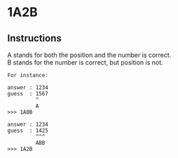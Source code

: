 # 1A2B

## Instructions

A stands for both the position and the number is correct.  
B stands for the number is correct, but position is not.

    For instance:  

    answer : 1234  
    guess  : 1567  
             ^  
             A  
    >>> 1A0B  

    answer : 1234  
    guess  : 1425  
             ^^^  
             ABB  
    >>> 1A2B  
